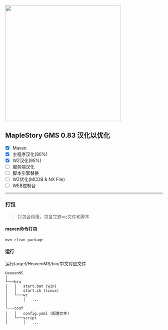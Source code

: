 ﻿<img src="https://heavenmssurveyhome.files.wordpress.com/2018/12/heavenmslogo.png"  width="370" height="auto">

## MapleStory GMS 0.83 汉化以优化

- [x] Maven
- [x] 主程序汉化(90%)
- [x] WZ汉化(95%)
- [ ] 服务端汉化
- [ ] 脚本引擎替换
- [ ] WZ优化(MCDB & NX File)
- [ ] WEB控制台
---
### 打包
> 打包会稍慢，包含完整wz文件和脚本
#### maven命令打包
```
mvn clean package
```

#### 运行
运行target/HeavenMS/bin/中文对应文件
```
HeavenMS
│   
└───bin
│   │   start.bat (win)
│   │   start.sh (linux)
│   └───wz
│       │   ...
│   
└───conf
│   │   config.yaml (配置文件)
│   └───script
│       │   ...
```

